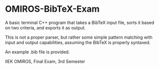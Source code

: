 # OMIROS-BibTeX-Exam
A basic terminal C++ program that takes a BibTeX input file, sorts it based on two criteria, and exports it as output.

This is not a proper parser, but rather some simple pattern matching with input and output capabilities, assuming the BibTeX is properly syntaxed.

An example .bib file is provided.

IIEK OMIROS, Final Exam, 3rd Semester
